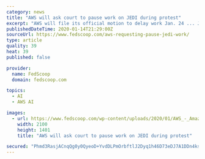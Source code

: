 ```yaml
---
category: news
title: "AWS will ask court to pause work on JEDI during protest"
excerpt: "AWS will file its official motion to delay work Jan. 24 ... JEDI will have 14 early adopters, he said, including the Joint Artificial Intelligence Center, U.S. Transportation Command, U.S. Special Operations Command and the Navy — but he stopped ..."
publishedDateTime: 2020-01-14T21:29:00Z
sourceUrl: https://www.fedscoop.com/aws-requesting-pause-jedi-work/
type: article
quality: 39
heat: 39
published: false

provider:
  name: FedScoop
  domain: fedscoop.com

topics:
  - AI
  - AWS AI

images:
  - url: https://www.fedscoop.com/wp-content/uploads/2020/01/AWS_-_Amazon_Web_Services_Office_in_Houston_Texas_46600198075.jpg
    width: 2100
    height: 1401
    title: "AWS will ask court to pause work on JEDI during protest"

secured: "Phmd3RasjACnqQg0y0QyeoD+YvdDLPmOrbftlJ2Dyq1h46D73eDJ7A1DDn4ks2sSwJBP7SPu3YuJlNJWjzz7R2illZuapVrFgt0yYmHG4/KiFVsJMoIp+Xr9ovTna9AGumZdSQD23rgP4bOzA4mIORQLbgRkdg5Gnnu/WF3iOUbQjKJT96VLqHHXXslCf3vfJA4vl7m6MeoqhVEL0fLlwmCateZxZ3VvHnu+vQzBMBYpAi4umpFfZKUhigWjVhjMgKkqH2d4vFM/EdhQeq63PwWrvbeNHJ6Z3KAc1fQofStOXqLAHZglODv1ziFC0Qf2WD22ftZ8TzBpqHHj6LxQD2WQU4o3vAYLDMGJolTkSicaMxIAlEkiIwDpXdF4yI5doVZ3jeLiFb6ijoVvyoXm4CIyjMJKVqGfM4lWq5iz1UrclDe6bVHyokzHnKDTPVc99o0VUiUgaHQ/BxsoA2ufLQ==;AOMWxkzuNcUcuF+hOgUJ4A=="
---
```


